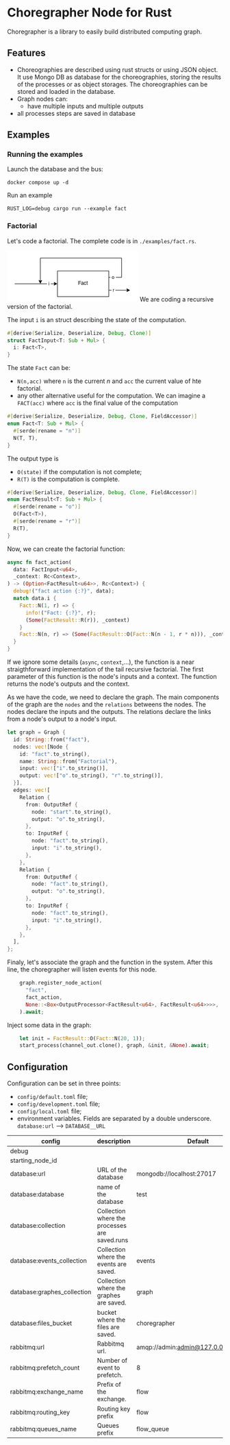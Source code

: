 # Choregrapher Node for Rust

Choregrapher is a library to easily build distributed computing graph. 

## Features

- Choreographies are described using rust structs or using JSON object.
It use Mongo DB as database for the choreographies, storing the results of the processes or as object storages. The choreographies can be stored and loaded in the database.
- Graph nodes can:
  - have multiple inputs and multiple outputs
- all processes steps are saved in database

## Examples
### Running the examples 
Launch the database and the bus:
```shell
docker compose up -d
```

Run an example
```shell
RUST_LOG=debug cargo run --example fact
```

### Factorial

Let's code a factorial. The complete code is in `./examples/fact.rs`.

![factorial](./examples/fact.png)
We are coding a recursive version of the factorial.

The input `i` is an struct describing the state of the computation.

``` rust
#[derive(Serialize, Deserialize, Debug, Clone)]
struct FactInput<T: Sub + Mul> {
  i: Fact<T>,
}
```
The state `Fact` can be:
- `N(n,acc)` where `n` is the current _n_ and `acc` the current value of hte factorial.
- any other alternative useful for the computation. We can imagine a `FACT(acc)` where `acc` is the final value of the computation

``` rust
#[derive(Serialize, Deserialize, Debug, Clone, FieldAccessor)]
enum Fact<T: Sub + Mul> {
  #[serde(rename = "n")]
  N(T, T),
}
```

The output type is
- `O(state)` if the computation is not complete;
- `R(T)` is the computation is complete.

``` rust
#[derive(Serialize, Deserialize, Debug, Clone, FieldAccessor)]
enum FactResult<T: Sub + Mul> {
  #[serde(rename = "o")]
  O(Fact<T>),
  #[serde(rename = "r")]
  R(T),
}
```

Now, we can create the factorial function:

``` rust
async fn fact_action(
  data: FactInput<u64>,
  _context: Rc<Context>,
) -> (Option<FactResult<u64>>, Rc<Context>) {
  debug!("fact action {:?}", data);
  match data.i {
    Fact::N(1, r) => {
      info!("Fact: {:?}", r);
      (Some(FactResult::R(r)), _context)
    }
    Fact::N(n, r) => (Some(FactResult::O(Fact::N(n - 1, r * n))), _context),
  }
}
```
If we ignore some details (`async`, `context`,...), the function is a near straigthforward implementation of the tail recursive factorial. The first parameter of this function is the node's inputs and a context. The function returns the node's outputs and the context.

As we have the code, we need to declare the graph.
The main components of the graph are the `nodes` and the `relations` betweens the nodes.
The nodes declare the inputs and the outputs. The relations declare the links from a node's output to a node's input.

``` rust
let graph = Graph {
  id: String::from("fact"),
  nodes: vec![Node {
    id: "fact".to_string(),
    name: String::from("Factorial"),
    input: vec!["i".to_string()],
    output: vec!["o".to_string(), "r".to_string()],
  }],
  edges: vec![
    Relation {
      from: OutputRef {
        node: "start".to_string(),
        output: "o".to_string(),
      },
      to: InputRef {
        node: "fact".to_string(),
        input: "i".to_string(),
      },
    },
    Relation {
      from: OutputRef {
        node: "fact".to_string(),
        output: "o".to_string(),
      },
      to: InputRef {
        node: "fact".to_string(),
        input: "i".to_string(),
      },
    },
  ],
};
```

Finaly, let's associate the graph and the function in the system. After this line, the choregrapher will listen events for this node.
```rust
    graph.register_node_action(
      "fact",
      fact_action,
      None::<Box<OutputProcessor<FactResult<u64>, FactResult<u64>>>>,
    ).await;
```

Inject some data in the graph:
```rust
    let init = FactResult::O(Fact::N(20, 1));
    start_process(channel_out.clone(), graph, &init, &None).await;
```


## Configuration

Configuration can be set in three points:
- `config/default.toml` file;
- `config/development.toml` file;
- `config/local.toml` file;
- environment variables. Fields are separated by a double underscore. `database:url` --> `DATABASE__URL`

| config                      | description                                   | Default                               |
|-----------------------------|-----------------------------------------------|---------------------------------------|
| debug                       |                                               |                                       |
| starting_node_id            |                                               |                                       |
| database:url                | URL of the database                           | mongodb://localhost:27017             |
| database:database           | name of the database                          | test                                  |
| database:collection         | Collection where the processes are saved.runs |                                       |
| database:events_collection  | Collection where the events are saved.        | events                                |
| database:graphes_collection | Collection where the graphes are saved.       | graph                                 |
| database:files_bucket       | bucket where the files are saved.             | choregrapher                          |
| rabbitmq:url                | Rabbitmq url.                                 | amqp://admin:admin@127.0.0.1:5672/%2f |
| rabbitmq:prefetch_count     | Number of event to prefetch.                  | 8                                     |
| rabbitmq:exchange_name      | Prefix of the exchange.                       | flow                                  |
| rabbitmq:routing_key        | Routing key prefix                            | flow                                  |
| rabbitmq:queues_name        | Queues prefix                                 | flow_queue                            |
